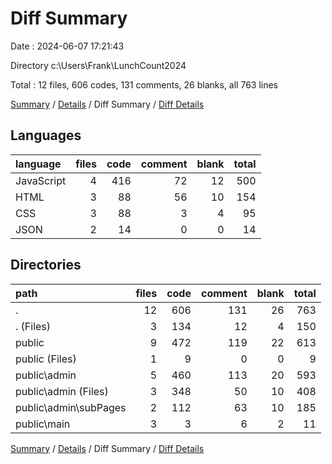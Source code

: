 # Diff Summary

Date : 2024-06-07 17:21:43

Directory c:\\Users\\Frank\\LunchCount2024

Total : 12 files,  606 codes, 131 comments, 26 blanks, all 763 lines

[Summary](results.md) / [Details](details.md) / Diff Summary / [Diff Details](diff-details.md)

## Languages
| language | files | code | comment | blank | total |
| :--- | ---: | ---: | ---: | ---: | ---: |
| JavaScript | 4 | 416 | 72 | 12 | 500 |
| HTML | 3 | 88 | 56 | 10 | 154 |
| CSS | 3 | 88 | 3 | 4 | 95 |
| JSON | 2 | 14 | 0 | 0 | 14 |

## Directories
| path | files | code | comment | blank | total |
| :--- | ---: | ---: | ---: | ---: | ---: |
| . | 12 | 606 | 131 | 26 | 763 |
| . (Files) | 3 | 134 | 12 | 4 | 150 |
| public | 9 | 472 | 119 | 22 | 613 |
| public (Files) | 1 | 9 | 0 | 0 | 9 |
| public\\admin | 5 | 460 | 113 | 20 | 593 |
| public\\admin (Files) | 3 | 348 | 50 | 10 | 408 |
| public\\admin\\subPages | 2 | 112 | 63 | 10 | 185 |
| public\\main | 3 | 3 | 6 | 2 | 11 |

[Summary](results.md) / [Details](details.md) / Diff Summary / [Diff Details](diff-details.md)